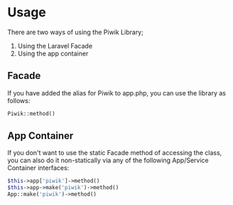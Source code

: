 Usage
=====

There are two ways of using the Piwik Library;
1) Using the Laravel Facade
2) Using the app container

## Facade

If you have added the alias for Piwik to app.php, you can use the library as follows:

``` php
Piwik::method()
```

## App Container

If you don't want to use the static Facade method of accessing the class, you can
also do it non-statically via any of the following  App/Service Container interfaces:

``` php
$this->app['piwik']->method()
$this->app->make('piwik')->method()
App::make('piwik')->method()
```
